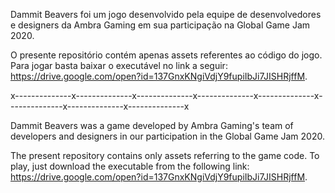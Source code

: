 Dammit Beavers foi um jogo desenvolvido pela equipe de desenvolvedores e designers da Ambra Gaming em sua participação na Global Game Jam 2020. 

O presente repositório contém apenas assets referentes ao código do jogo. Para jogar basta baixar o executável no link a seguir: https://drive.google.com/open?id=137GnxKNgiVdjY9fupiIbJi7JISHRjffM.

x--------------x--------------x--------------x--------------x--------------x--------------x--------------x--------------x

Dammit Beavers was a game developed by Ambra Gaming's team of developers and designers in our participation in the Global Game Jam 2020.

The present repository contains only assets referring to the game code. To play, just download the executable from the following link: https://drive.google.com/open?id=137GnxKNgiVdjY9fupiIbJi7JISHRjffM.
